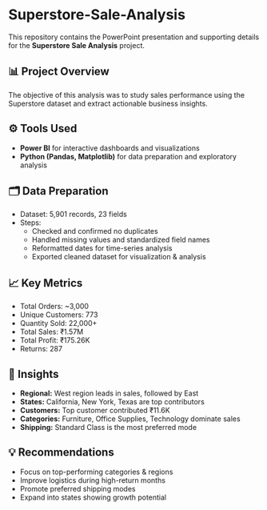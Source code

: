# Superstore-Sale-Analysis
This repository contains the PowerPoint presentation and supporting details for the **Superstore Sale Analysis** project.

## 📊 Project Overview
The objective of this analysis was to study sales performance using the Superstore dataset and extract actionable business insights.

## ⚙️ Tools Used
- **Power BI** for interactive dashboards and visualizations
- **Python (Pandas, Matplotlib)** for data preparation and exploratory analysis

## 🗂️ Data Preparation
- Dataset: 5,901 records, 23 fields
- Steps:
  - Checked and confirmed no duplicates
  - Handled missing values and standardized field names
  - Reformatted dates for time-series analysis
  - Exported cleaned dataset for visualization & analysis

## 📈 Key Metrics
- Total Orders: ~3,000  
- Unique Customers: 773  
- Quantity Sold: 22,000+  
- Total Sales: ₹1.57M  
- Total Profit: ₹175.26K  
- Returns: 287  

## 🔎 Insights
- **Regional:** West region leads in sales, followed by East  
- **States:** California, New York, Texas are top contributors  
- **Customers:** Top customer contributed ₹11.6K  
- **Categories:** Furniture, Office Supplies, Technology dominate sales  
- **Shipping:** Standard Class is the most preferred mode  

## 💡 Recommendations
- Focus on top-performing categories & regions
- Improve logistics during high-return months
- Promote preferred shipping modes
- Expand into states showing growth potential
